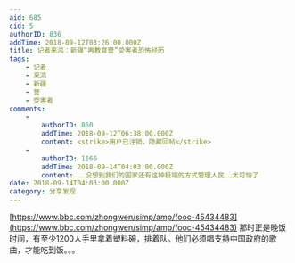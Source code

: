 ```yaml
---
aid: 685
cid: 5
authorID: 836
addTime: 2018-09-12T03:26:00.000Z
title: 记者来鸿：新疆“再教育营”受害者恐怖经历
tags:
    - 记者
    - 来鸿
    - 新疆
    - 营
    - 受害者
comments:
    -
        authorID: 860
        addTime: 2018-09-12T06:38:00.000Z
        content: <strike>用户已注销，隐藏回帖</strike>
    -
        authorID: 1166
        addTime: 2018-09-14T04:03:00.000Z
        content: ……没想到我们的国家还有这种极端的方式管理人民……太可怕了
date: 2018-09-14T04:03:00.000Z
category: 分享发现
---
```


[https://www.bbc.com/zhongwen/simp/amp/fooc-45434483](https://www.bbc.com/zhongwen/simp/amp/fooc-45434483) 那时正是晚饭时间，有至少1200人手里拿着塑料碗，排着队。他们必须唱支持中国政府的歌曲，才能吃到饭。。。
